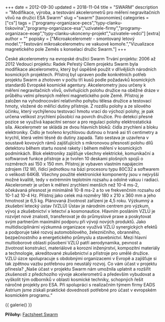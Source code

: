 +++
date = 2012-09-30
updated = 2018-11-04
title = "SWARM"
description = "Modifikace, výroba, a testování akcelerometrů pro měření negravitačních vlivů na družici ESA Swarm"
slug ="swarm"
[taxonomies]
categories = ["cs"]
tags = ["programy-organizace-pecs","typy-clanku-tiskovina","programy-organizace-esa","uzivatele-firmy","programy-organizace-eoep","typy-clanku-ukonceny-projekt","uzivatele-vedci"]
[extra]
author = ""
popisky = ["Microakcelerometr - smontovaný letový model.","Testování mikroakcelerometru ve vakuové komoře.","Vizualizace magnetického pole Zeměs s konselací družic Swarm."]
+++

České akcelerometry na evropské družici Swarm Trvání projektu: 2006 až 2012 Vedoucí projektu: Radek Peřestý Cílem projektu Swarm byla modifikace akcelerometru, který byl úspěšně použit v dřívějších národních kosmických projektech. Přístroj byl upraven podle konkrétních potřeb projektu Swarm a zhotoven v počtu tří kusů podle požadavků kosmických standardů Evropské kosmické agentury. Akcelerometry jsou určeny k měření negravitačních vlivů, ovlivňujících polohu družice na oběžné dráze v průběhu velmi přesných měření magnetického pole Země. Přístroj je založen na vyhodnocování relativního pohybu tělesa družice a testovací hmoty, vložené do měřicí dutiny přístroje. Z rozdílu polohy a ze silového účinku, který vychýlenou testovací hmotu vrací do výchozí polohy, je pak určena velikost zrychlení působící na povrch družice. Pro detekci přesné pozice se využívá kapacitní sensor a pro regulaci polohy elektrostatická síla. Akcelerometr se skládá ze dvou hlavních bloků: čidla zrychlení a bloku elektroniky. Čidlo je tvořeno krychlovou dutinou o hraně asi tři centimetry a krychlí, která velmi těsně do dutiny zapadá. Tato sestava je uzavřena v soustavě kovových rámů zajišťujících s mikronovou přesností polohu dílů detektoru během startu nosné rakety i během měření v kosmických podmínkách. Blok elektroniky zajišťuje všechny elektrické, komunikační a softwarové funkce přístroje a je tvořen 10 deskami plošných spojů o rozměrech asi 150 x 150 mm. Přístroj je vybaven vlastním napájecím zdrojem (12 W), řídicí jednotkou na bázi procesoru typu 80C32 a softwarem o velikosti 64KiB. Všechny použité elektronické komponenty jsou v nejvyšší možné kvalitě, tedy v extrémním teplotním rozsahu a odolné vakuu i radiaci. Akcelerometr je určen k měření zrychlení menších než 10-4 ms-2, očekávaná přesnost je minimálně 10-8 ms-2 a to ve frekvenčním rozsahu od 10-1 až 10-4 Hz. Přístroj jako celek má rozměry 180 x 210 x 360 mm a jeho hmotnost je 6,5 kg. Plánovaná životnost zařízení je 4,5 roku. Výzkumný a zkušební letecký ústav (VZLÚ) Ústav je národním centrem pro výzkum, vývoj a zkušebnictví v letectví a kosmonautice. Hlavním posláním VZLÚ je rozvíjet nové znalosti, transferovat je do průmyslové praxe a poskytovat svým partnerům maximální podporu při vývoji nových produktů. Jako multidisciplinární výzkumná organizace využívá VZLÚ synergických efektů a podporuje také rozvoj automobilového, železničního, obranného, bezpečnostního a energetického průmyslu a stavebnictví. Mezi hlavní multioborové oblasti působení VZLÚ patří aerodynamika, pevnost a životnost konstrukcí, materiálové a korozní inženýrství, kompozitní materiály a technologie, akreditované zkušebnictví a přístroje pro umělé družice. VZLÚ úzce spolupracuje s obdobnými organizacemi v Evropě a zajišťuje si tak zpětnou vazbu potřebnou pro neustálý rozvoj. Co vám účast v projektu přinesla? „Naše účast v projektu Swarm nám umožnila uplatnit a rozšířit zkušenosti z předchozího vývoje akcelerometrů a především vybudovat a vyškolit tým odborníků v oblasti kosmické techniky, schopných řešit náročné projekty pro ESA. Při spolupráci s realizačním týmem firmy EADS Astrium jsme získali praktické dovednosti potřebné pro účast v evropském kosmickém programu.“

{{ galerie() }}

**Přílohy:**
[Factsheet Swarm]

[Factsheet Swarm]: csofactsheets-swarm-web_0.pdf
